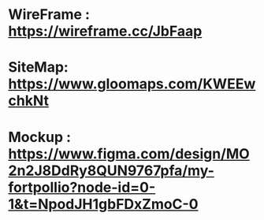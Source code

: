 # WireFrame : https://wireframe.cc/JbFaap
# SiteMap: https://www.gloomaps.com/KWEEwchkNt
# Mockup :  https://www.figma.com/design/MO2n2J8DdRy8QUN9767pfa/my-fortpollio?node-id=0-1&t=NpodJH1gbFDxZmoC-0
